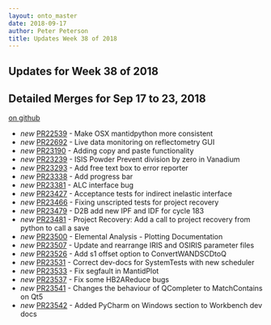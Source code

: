 ```yaml
---
layout: onto_master
date: 2018-09-17
author: Peter Peterson
title: Updates Week 38 of 2018
---
```

Updates for Week 38 of 2018
---------------------------

Detailed Merges for Sep 17 to 23, 2018
--------------------------------------
[on github](https://github.com/mantidproject/mantid/pulls?q=is%3Apr+merged%3A2018-09-18..2018-09-23)

* *new* [PR22539](https://github.com/mantidproject/mantid/pull/22539) - Make OSX mantidpython more consistent
* *new* [PR22692](https://github.com/mantidproject/mantid/pull/22692) - Live data monitoring on reflectometry GUI
* *new* [PR23190](https://github.com/mantidproject/mantid/pull/23190) - Adding copy and paste functionality
* *new* [PR23239](https://github.com/mantidproject/mantid/pull/23239) - ISIS Powder Prevent division by zero in Vanadium
* *new* [PR23293](https://github.com/mantidproject/mantid/pull/23293) - Add free text box to error reporter
* *new* [PR23338](https://github.com/mantidproject/mantid/pull/23338) - Add progress bar
* *new* [PR23381](https://github.com/mantidproject/mantid/pull/23381) - ALC interface bug
* *new* [PR23427](https://github.com/mantidproject/mantid/pull/23427) - Acceptance tests for indirect inelastic interface
* *new* [PR23466](https://github.com/mantidproject/mantid/pull/23466) - Fixing unscripted tests for project recovery
* *new* [PR23479](https://github.com/mantidproject/mantid/pull/23479) - D2B add new IPF and IDF for cycle 183
* *new* [PR23481](https://github.com/mantidproject/mantid/pull/23481) - Project Recovery: Add a call to project recovery from python to call a save
* *new* [PR23500](https://github.com/mantidproject/mantid/pull/23500) - Elemental Analysis - Plotting Documentation
* *new* [PR23507](https://github.com/mantidproject/mantid/pull/23507) - Update and rearrange IRIS and OSIRIS parameter files
* *new* [PR23526](https://github.com/mantidproject/mantid/pull/23526) - Add s1 offset option to ConvertWANDSCDtoQ
* *new* [PR23531](https://github.com/mantidproject/mantid/pull/23531) - Correct dev-docs for SystemTests with new scheduler
* *new* [PR23533](https://github.com/mantidproject/mantid/pull/23533) - Fix segfault in MantidPlot
* *new* [PR23537](https://github.com/mantidproject/mantid/pull/23537) - Fix some HB2AReduce bugs
* *new* [PR23541](https://github.com/mantidproject/mantid/pull/23541) - Changes the behaviour of QCompleter to MatchContains on Qt5
* *new* [PR23542](https://github.com/mantidproject/mantid/pull/23542) - Added PyCharm on Windows section to Workbench dev docs
